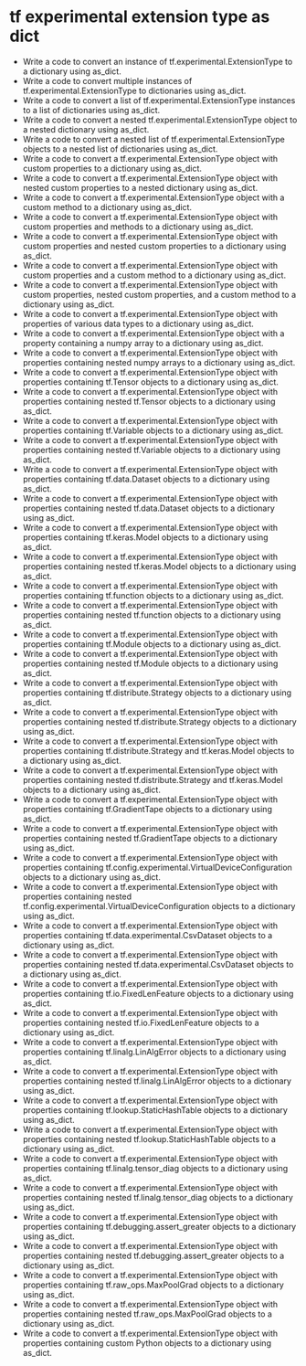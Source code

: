 # tf experimental extension type as dict

- Write a code to convert an instance of tf.experimental.ExtensionType to a dictionary using as_dict.
- Write a code to convert multiple instances of tf.experimental.ExtensionType to dictionaries using as_dict.
- Write a code to convert a list of tf.experimental.ExtensionType instances to a list of dictionaries using as_dict.
- Write a code to convert a nested tf.experimental.ExtensionType object to a nested dictionary using as_dict.
- Write a code to convert a nested list of tf.experimental.ExtensionType objects to a nested list of dictionaries using as_dict.
- Write a code to convert a tf.experimental.ExtensionType object with custom properties to a dictionary using as_dict.
- Write a code to convert a tf.experimental.ExtensionType object with nested custom properties to a nested dictionary using as_dict.
- Write a code to convert a tf.experimental.ExtensionType object with a custom method to a dictionary using as_dict.
- Write a code to convert a tf.experimental.ExtensionType object with custom properties and methods to a dictionary using as_dict.
- Write a code to convert a tf.experimental.ExtensionType object with custom properties and nested custom properties to a dictionary using as_dict.
- Write a code to convert a tf.experimental.ExtensionType object with custom properties and a custom method to a dictionary using as_dict.
- Write a code to convert a tf.experimental.ExtensionType object with custom properties, nested custom properties, and a custom method to a dictionary using as_dict.
- Write a code to convert a tf.experimental.ExtensionType object with properties of various data types to a dictionary using as_dict.
- Write a code to convert a tf.experimental.ExtensionType object with a property containing a numpy array to a dictionary using as_dict.
- Write a code to convert a tf.experimental.ExtensionType object with properties containing nested numpy arrays to a dictionary using as_dict.
- Write a code to convert a tf.experimental.ExtensionType object with properties containing tf.Tensor objects to a dictionary using as_dict.
- Write a code to convert a tf.experimental.ExtensionType object with properties containing nested tf.Tensor objects to a dictionary using as_dict.
- Write a code to convert a tf.experimental.ExtensionType object with properties containing tf.Variable objects to a dictionary using as_dict.
- Write a code to convert a tf.experimental.ExtensionType object with properties containing nested tf.Variable objects to a dictionary using as_dict.
- Write a code to convert a tf.experimental.ExtensionType object with properties containing tf.data.Dataset objects to a dictionary using as_dict.
- Write a code to convert a tf.experimental.ExtensionType object with properties containing nested tf.data.Dataset objects to a dictionary using as_dict.
- Write a code to convert a tf.experimental.ExtensionType object with properties containing tf.keras.Model objects to a dictionary using as_dict.
- Write a code to convert a tf.experimental.ExtensionType object with properties containing nested tf.keras.Model objects to a dictionary using as_dict.
- Write a code to convert a tf.experimental.ExtensionType object with properties containing tf.function objects to a dictionary using as_dict.
- Write a code to convert a tf.experimental.ExtensionType object with properties containing nested tf.function objects to a dictionary using as_dict.
- Write a code to convert a tf.experimental.ExtensionType object with properties containing tf.Module objects to a dictionary using as_dict.
- Write a code to convert a tf.experimental.ExtensionType object with properties containing nested tf.Module objects to a dictionary using as_dict.
- Write a code to convert a tf.experimental.ExtensionType object with properties containing tf.distribute.Strategy objects to a dictionary using as_dict.
- Write a code to convert a tf.experimental.ExtensionType object with properties containing nested tf.distribute.Strategy objects to a dictionary using as_dict.
- Write a code to convert a tf.experimental.ExtensionType object with properties containing tf.distribute.Strategy and tf.keras.Model objects to a dictionary using as_dict.
- Write a code to convert a tf.experimental.ExtensionType object with properties containing nested tf.distribute.Strategy and tf.keras.Model objects to a dictionary using as_dict.
- Write a code to convert a tf.experimental.ExtensionType object with properties containing tf.GradientTape objects to a dictionary using as_dict.
- Write a code to convert a tf.experimental.ExtensionType object with properties containing nested tf.GradientTape objects to a dictionary using as_dict.
- Write a code to convert a tf.experimental.ExtensionType object with properties containing tf.config.experimental.VirtualDeviceConfiguration objects to a dictionary using as_dict.
- Write a code to convert a tf.experimental.ExtensionType object with properties containing nested tf.config.experimental.VirtualDeviceConfiguration objects to a dictionary using as_dict.
- Write a code to convert a tf.experimental.ExtensionType object with properties containing tf.data.experimental.CsvDataset objects to a dictionary using as_dict.
- Write a code to convert a tf.experimental.ExtensionType object with properties containing nested tf.data.experimental.CsvDataset objects to a dictionary using as_dict.
- Write a code to convert a tf.experimental.ExtensionType object with properties containing tf.io.FixedLenFeature objects to a dictionary using as_dict.
- Write a code to convert a tf.experimental.ExtensionType object with properties containing nested tf.io.FixedLenFeature objects to a dictionary using as_dict.
- Write a code to convert a tf.experimental.ExtensionType object with properties containing tf.linalg.LinAlgError objects to a dictionary using as_dict.
- Write a code to convert a tf.experimental.ExtensionType object with properties containing nested tf.linalg.LinAlgError objects to a dictionary using as_dict.
- Write a code to convert a tf.experimental.ExtensionType object with properties containing tf.lookup.StaticHashTable objects to a dictionary using as_dict.
- Write a code to convert a tf.experimental.ExtensionType object with properties containing nested tf.lookup.StaticHashTable objects to a dictionary using as_dict.
- Write a code to convert a tf.experimental.ExtensionType object with properties containing tf.linalg.tensor_diag objects to a dictionary using as_dict.
- Write a code to convert a tf.experimental.ExtensionType object with properties containing nested tf.linalg.tensor_diag objects to a dictionary using as_dict.
- Write a code to convert a tf.experimental.ExtensionType object with properties containing tf.debugging.assert_greater objects to a dictionary using as_dict.
- Write a code to convert a tf.experimental.ExtensionType object with properties containing nested tf.debugging.assert_greater objects to a dictionary using as_dict.
- Write a code to convert a tf.experimental.ExtensionType object with properties containing tf.raw_ops.MaxPoolGrad objects to a dictionary using as_dict.
- Write a code to convert a tf.experimental.ExtensionType object with properties containing nested tf.raw_ops.MaxPoolGrad objects to a dictionary using as_dict.
- Write a code to convert a tf.experimental.ExtensionType object with properties containing custom Python objects to a dictionary using as_dict.
